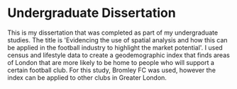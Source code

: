 # Undergraduate Dissertation

This is my dissertation that was completed as part of my undergraduate studies. The title is 'Evidencing the use of spatial analysis and how this can be applied in the football industry to highlight the market potential'. I used census and lifestyle data to create a geodemographic index that finds areas of London that are more likely to be home to people who will support a certain football club. For this study, Bromley FC was used, however the index can be applied to other clubs in Greater London. 
